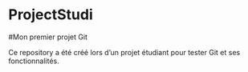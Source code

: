 # ProjectStudi
#Mon premier projet Git

Ce repository a été créé lors d’un projet étudiant pour tester Git et ses fonctionnalités.
